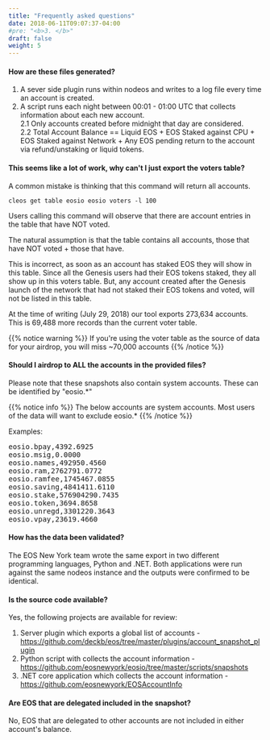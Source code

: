 ```yaml
---
title: "Frequently asked questions"
date: 2018-06-11T09:07:37-04:00
#pre: "<b>3. </b>"
draft: false
weight: 5
---
```


#### How are these files generated?

1. A sever side plugin runs within nodeos and writes to a log file every time an account is created.    
2. A script runs each night between 00:01 - 01:00 UTC that collects information about each new account.   
2.1 Only accounts created before midnight that day are considered.  
2.2 Total Account Balance == Liquid EOS + EOS Staked against CPU + EOS Staked against Network + Any EOS pending return to the account via refund/unstaking or liquid tokens. 

#### This seems like a lot of work, why can't I just export the voters table?

A common mistake is thinking that this command will return all accounts.
```
cleos get table eosio eosio voters -l 100
```
Users calling this command will observe that there are account entries in the table that have NOT voted.  

The natural assumption is that the table contains all accounts, those that have NOT voted + those that have.  

This is incorrect, as soon as an account has staked EOS they will show in this table. Since all the Genesis users had their EOS tokens staked, they all show up in this voters table. But, any account created after the Genesis launch of the network that had not staked their EOS tokens and voted, will not be listed in this table. 

At the time of writing (July 29, 2018) our tool exports 273,634 accounts. This is 69,488 more records than the current voter table. 

{{% notice warning %}}
If you're using the voter table as the source of data for your airdrop, you will miss ~70,000 accounts
{{% /notice %}}

#### Should I airdrop to ALL the accounts in the provided files?

Please note that these snapshots also contain system accounts. These can be identified by "eosio.*"

{{% notice info %}}
The below accounts are system accounts. Most users of the data will want to exclude eosio.*
{{% /notice %}}

Examples:

<pre>
eosio.bpay,4392.6925
eosio.msig,0.0000
eosio.names,492950.4560
eosio.ram,2762791.0772
eosio.ramfee,1745467.0855
eosio.saving,4841411.6110
eosio.stake,576904290.7435
eosio.token,3694.8658
eosio.unregd,3301220.3643
eosio.vpay,23619.4660
</pre>

#### How has the data been validated?

The EOS New York team wrote the same export in two different programming languages, Python and .NET. Both applications were run against the same nodeos instance and the outputs were confirmed to be identical. 

#### Is the source code available?

Yes, the following projects are available for review:   
1. Server plugin which exports a global list of accounts - https://github.com/deckb/eos/tree/master/plugins/account_snapshot_plugin  
2. Python script with collects the account information - https://github.com/eosnewyork/eosio/tree/master/scripts/snapshots  
3. .NET core application which collects the account information - https://github.com/eosnewyork/EOSAccountInfo

#### Are EOS that are delegated included in the snapshot?

No, EOS that are delegated to other accounts are not included in either account's balance. 
